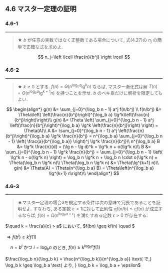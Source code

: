 ## 4.6 マスタ一定理の証明

### 4.6-1
***
> ★ $b$ が任意の実数ではなく正整数である場合について, 式(4.27)の $n_j$ の簡単で正確な式を求めよ. 

$$
n_j=\left \lceil \frac{n}{b^j} \right \rceil
$$

### 4.6-2
***
> ★ $k \ge 0$ とする. $f(n)=\Theta(n^{\log_ba}\lg^kn)$ ならば, マスター漸化式は解 $T(n)=\Theta(n^{\log_ba}\lg^{k+1}n)$ を持つことを示せ. $b$ のベキ乗だけに解析を限定してもよい. 

$$
\begin{align*}
g(n) &= \sum_{j=0}^{\log_b n - 1} a^j f(n/b^j) \\
f(n/b^j) &= \Theta\left( \left(\frac{n}{b^j}\right)^{\log_b a} \lg^k\left(\frac{n}{b^j}\right)\right)\\
g(n) &= \Theta \left( \sum_{j=0}^{\log_b n - 1} a^j \left(\frac{n}{b^j}\right)^{\log_b a} \lg^k \left(\frac{n}{b^j}\right) \right) = \Theta(A)\\
A &= \sum_{j=0}^{\log_b n - 1} a^j \left(\frac{n}{b^j}\right)^{\log_b a} \lg^k \frac{n}{b^j} = n^{\log_b a} \sum_{j=0}^{\log_b n - 1} \left( \frac{a}{b^{\log_b a}} \right)^j \lg^k \frac{n}{b^j}\\
n^{\log_b a} B &= \lg^k \frac{n}{d} = (\lg n - \lg d)^k = \lg^k n + o(\lg^k n)\\
B &= \sum_{j=0}^{\log_b n - 1} \lg^k \frac{n}{b^j} = \sum_{j=0}^{\log_b n - 1} \left( \lg^k n - o(\lg^k n) \right) = \log_b n \lg^k n + \log_b n \cdot o(\lg^k n) = \Theta(\log_b n \lg^k n)\\
\Theta(\log_b n \lg^k n) &= \Theta(\lg^{k+1} n)\\
g(n) &= \Theta(A) = \Theta(n^{\log_b a} B) = \Theta\left(n^{\log_b a} \lg^{k+1} n\right)\\
\end{align*}
$$

### 4.6-3
***
> ★マスタ一定理の場合3を規定する条件は次の意味で冗長であることを証明せよ. すなわち, ある定数 $c < 1$に対して正則性 $af(n/b) \le cf(n)$ が成立するならば, $f(n)=\Omega(n^{\log_ba+\epsilon})$ を満たすある定数 $\epsilon > 0$ が存在する. 


$\quad k = \frac{a}{c} > a$ において, $f(bn) \geq kf(n) \quad $

$\Rightarrow f(b^i) \geq k^i f(1)$


$\quad n = b^i \text{ かつ } i = \log_b n$ のとき, $f(n) \geq k^{\log_b n} f(1)$

$\frac{\log_b n}{\log_b k} = \frac{n^{\log_b k}}{n^{\log_b a}} \text{ で,} \log_b k \geq \log_b a \text{ より, } \log_b k = \log_b a + \epsilon$

